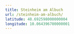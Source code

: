 ```yaml
---
title: Steinheim am Albuch
url: /steinheim-am-albuch/
latitude: 48.692598000000004
longitude: 10.064396700000001
---
```


